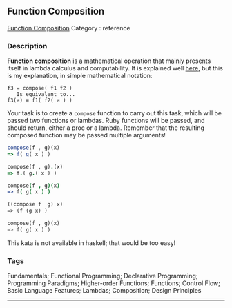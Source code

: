 ## Function Composition
[Function Composition](https://www.codewars.com/kata/function-composition)
Category : reference

### Description
__Function composition__ is a mathematical operation that mainly presents itself in lambda calculus and computability. It is explained well [here](http://www.mathsisfun.com/sets/functions-composition.html), but this is my explanation, in simple mathematical notation:

```
f3 = compose( f1 f2 )
   Is equivalent to...
f3(a) = f1( f2( a ) )
```

Your task is to create a `compose` function to carry out this task, which will be passed two functions or lambdas. Ruby functions will be passed, and should return, either a proc or a lambda. Remember that the resulting composed function may be passed multiple arguments!

```javascript
compose(f , g)(x)
=> f( g( x ) )
```
```ruby
compose(f , g).(x)
=> f.( g.( x ) )
```
```coffeescript
compose(f , g)(x)
=> f( g( x ) )
```
```clojure
((compose f  g) x)
=> (f (g x) )
```
```python
compose(f , g)(x)
=> f( g( x ) )
```


This kata is not available in haskell; that would be too easy!

### Tags
Fundamentals; Functional Programming; Declarative Programming; Programming Paradigms; Higher-order Functions; Functions; Control Flow; Basic Language Features; Lambdas; Composition; Design Principles

- - -
